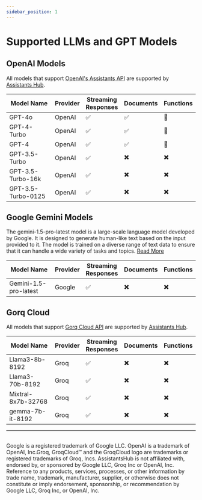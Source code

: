 ```yaml
---
sidebar_position: 1
---
```


# Supported LLMs and GPT Models

## OpenAI Models

All models that support [OpenAI's Assistants API](https://platform.openai.com/docs/models/overview) are supported by [Assistants Hub](https://assistantshub.ai).


| Model Name         | Provider | Streaming <br/>Responses | Documents | Functions |
|--------------------|----------|---------------------|-----------|-----|
| GPT-4o             | OpenAI   | :white_check_mark:  | :white_check_mark: | :construction: |
| GPT-4-Turbo        | OpenAI   | :white_check_mark:  | :white_check_mark: | :construction: |
| GPT-4              | OpenAI   | :white_check_mark:  | :white_check_mark: | :construction: |
| GPT-3.5-Turbo      | OpenAI | :white_check_mark:  | :heavy_multiplication_x: | :heavy_multiplication_x: |
| GPT-3.5-Turbo-16k  | OpenAI | :white_check_mark:  | :heavy_multiplication_x: | :heavy_multiplication_x: |
| GPT-3.5-Turbo-0125 | OpenAI | :white_check_mark:  | :heavy_multiplication_x: | :heavy_multiplication_x: |

## Google Gemini Models

The gemini-1.5-pro-latest model is a large-scale language model developed by Google. It is designed to generate human-like text based on the input provided to it. The model is trained on a diverse range of text data to ensure that it can handle a wide variety of tasks and topics. [Read More](https://blog.google/technology/ai/google-gemini-next-generation-model-february-2024/#sundar-note)


| Model Name            | Provider | Streaming <br/>Responses | Documents | Functions |
|-----------------------|----------|---------------------|-----------|-----|
| Gemini-1.5-pro-latest | Google | :white_check_mark:  | :heavy_multiplication_x: | :heavy_multiplication_x: |

## Gorq Cloud

All models that support [Gorq Cloud API](https://console.groq.com/docs/models) are supported by [Assistants Hub](https://assistantshub.ai).

| Model Name            | Provider | Streaming <br/>Responses | Documents | Functions |
|-----------------------|----------|---------------------|-----------|-----|
| Llama3-8b-8192        | Groq | :white_check_mark:  | :heavy_multiplication_x: | :heavy_multiplication_x: |
| Llama3-70b-8192       | Groq | :white_check_mark:  | :heavy_multiplication_x: | :heavy_multiplication_x: |
| Mixtral-8x7b-32768    | Groq | :white_check_mark:  | :heavy_multiplication_x: | :heavy_multiplication_x: |
| gemma-7b-it-8192      | Groq | :white_check_mark:  | :heavy_multiplication_x: | :heavy_multiplication_x: |

<hr/>
<br/>
Google is a registered trademark of Google LLC. OpenAI is a trademark of OpenAI, Inc.Groq, GroqCloud™ and the GroqCloud logo are trademarks or registered trademarks of Groq, Incs. AssistantsHub is not affiliated with, endorsed by, or sponsored by Google LLC, Groq Inc or OpenAI, Inc. Reference to any products, services, processes, or other information by trade name, trademark, manufacturer, supplier, or otherwise does not constitute or imply endorsement, sponsorship, or recommendation by Google LLC, Groq Inc, or OpenAI, Inc.
